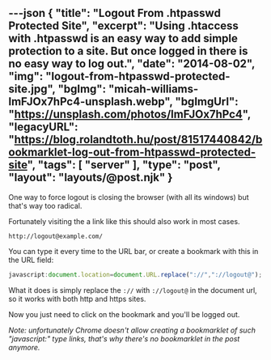 ---json
{
    "title": "Logout From .htpasswd Protected Site",
    "excerpt": "Using .htaccess with .htpasswd is an easy way to add simple protection to a site. But once logged in there is no easy way to log out.",
    "date": "2014-08-02",
    "img": "logout-from-htpasswd-protected-site.jpg",
    "bgImg": "micah-williams-lmFJOx7hPc4-unsplash.webp",
    "bgImgUrl": "https://unsplash.com/photos/lmFJOx7hPc4",
    "legacyURL": "https://blog.rolandtoth.hu/post/81517440842/bookmarklet-log-out-from-htpasswd-protected-site",
    "tags": [
        "server"
    ],
    "type": "post",
    "layout": "layouts/@post.njk"
}
---

One way to force logout is closing the browser (with all its windows) but that's way too radical.

Fortunately visiting the a link like this should also work in most cases.

```plaintext
http://logout@example.com/
```

You can type it every time to the URL bar, or create a bookmark with this in the URL field:

```javascript
javascript:document.location=document.URL.replace("://","://logout@");
```

What it does is simply replace the ```://``` with ```://logout@``` in the document url, so it works with both http and https sites.

Now you just need to click on the bookmark and you'll be logged out.

_Note: unfortunately Chrome doesn't allow creating a bookmarklet of such "javascript:" type links, that's why there's no bookmarklet in the post anymore._